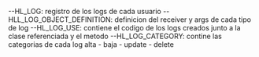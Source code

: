 --HL_LOG: registro de los logs de cada usuario
--HLL_LOG_OBJECT_DEFINITION: definicion del receiver y args de cada tipo de log
--HL_LOG_USE: contiene el codigo de los logs creados junto a la clase referenciada y el metodo
--HL_LOG_CATEGORY: contine las categorias de cada log alta - baja - update - delete